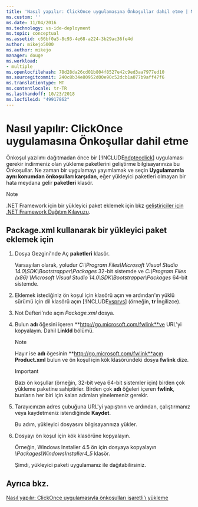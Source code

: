 ```yaml
---
title: 'Nasıl yapılır: ClickOnce uygulamasına Önkoşullar dahil etme | Microsoft Docs'
ms.custom: ''
ms.date: 11/04/2016
ms.technology: vs-ide-deployment
ms.topic: conceptual
ms.assetid: c66bf0a5-8c93-4e68-a224-3b29ac36fe4d
author: mikejo5000
ms.author: mikejo
manager: douge
ms.workload:
- multiple
ms.openlocfilehash: 78d28da26cd01b804f8527e42c9ed3aa7977ed10
ms.sourcegitcommit: 240c8b34e80952d00e90c52dcb1a077b9aff47f6
ms.translationtype: MT
ms.contentlocale: tr-TR
ms.lasthandoff: 10/23/2018
ms.locfileid: "49917862"
---
```

# <a name="how-to-include-prerequisites-with-a-clickonce-application"></a>Nasıl yapılır: ClickOnce uygulamasına Önkoşullar dahil etme
Önkoşul yazılımı dağıtmadan önce bir [!INCLUDE[ndptecclick](../deployment/includes/ndptecclick_md.md)] uygulaması gerekir indirmeniz olan yükleme paketlerini geliştirme bilgisayarınıza bu Önkoşullar. Ne zaman bir uygulamayı yayımlamak ve seçin **Uygulamamla aynı konumdan önkoşulları karşıdan**, eğer yükleyici paketleri olmayan bir hata meydana gelir **paketleri** klasör.  
  
> [!NOTE]
>  .NET Framework için bir yükleyici paket eklemek için bkz [geliştiriciler için .NET Framework Dağıtım Kılavuzu](/dotnet/framework/deployment/deployment-guide-for-developers).  
  
##  <a name="Package"></a> Package.xml kullanarak bir yükleyici paket eklemek için  
  
1. Dosya Gezgini'nde Aç **paketleri** klasör.  
  
    Varsayılan olarak, yoludur *C:\Program Files\Microsoft Visual Studio 14.0\SDK\Bootstrapper\Packages* 32-bit sistemde ve *C:\Program Files (x86) \Microsoft Visual Studio 14.0\SDK\Bootstrapper\Packages* 64-bit sistemde.  
  
2. Eklemek istediğiniz ön koşul için klasörü açın ve ardından'ın yüklü sürümü için dil klasörü açın [!INCLUDE[vsprvs](../code-quality/includes/vsprvs_md.md)] (örneğin, **tr** İngilizce).  
  
3. Not Defteri'nde açın *Package.xml* dosya.  
  
4. Bulun **adı** öğesini içeren **http://go.microsoft.com/fwlink**ve URL'yi kopyalayın. Dahil **LinkId** bölümü.  
  
   > [!NOTE]
   >  Hayır ise **adı** ögesinin **http://go.microsoft.com/fwlink**açın **Product.xml** bulun ve ön koşul için kök klasöründeki dosya **fwlink** dize.  
  
   > [!IMPORTANT]
   >  Bazı ön koşullar (örneğin, 32-bit veya 64-bit sistemler için) birden çok yükleme paketine sahiptirler. Birden çok **adı** öğeleri içeren **fwlink**, bunların her biri için kalan adımları yinelemeniz gerekir.  
  
5. Tarayıcınızın adres çubuğuna URL'yi yapıştırın ve ardından, çalıştırmanız veya kaydetmeniz istendiğinde **Kaydet**.  
  
    Bu adım, yükleyici dosyasını bilgisayarınıza yükler.  
  
6. Dosyayı ön koşul için kök klasörüne kopyalayın.  
  
    Örneğin, Windows Installer 4.5 ön için dosyaya kopyalayın *\Packages\WindowsInstaller4_5* klasör.  
  
    Şimdi, yükleyici paketi uygulamanız ile dağıtabilirsiniz.  
  
## <a name="see-also"></a>Ayrıca bkz.  
 [Nasıl yapılır: ClickOnce uygulamasıyla önkoşulları işaretli'ı yükleme](../deployment/how-to-install-prerequisites-with-a-clickonce-application.md)